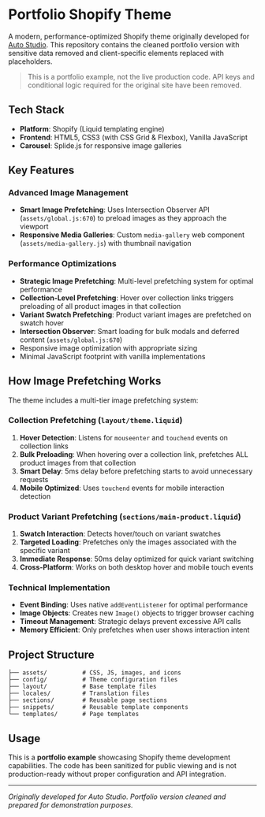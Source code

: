 # Portfolio Shopify Theme

A modern, performance-optimized Shopify theme originally developed for [Auto Studio](https://autostudio.nyc). This repository contains the cleaned portfolio version with sensitive data removed and client-specific elements replaced with placeholders.

> This is a portfolio example, not the live production code. API keys and conditional logic required for the original site have been removed.

## Tech Stack

- **Platform**: Shopify (Liquid templating engine)
- **Frontend**: HTML5, CSS3 (with CSS Grid & Flexbox), Vanilla JavaScript
- **Carousel**: Splide.js for responsive image galleries

## Key Features

### Advanced Image Management
- **Smart Image Prefetching**: Uses Intersection Observer API (`assets/global.js:670`) to preload images as they approach the viewport
- **Responsive Media Galleries**: Custom `media-gallery` web component (`assets/media-gallery.js`) with thumbnail navigation

### Performance Optimizations
- **Strategic Image Prefetching**: Multi-level prefetching system for optimal performance
- **Collection-Level Prefetching**: Hover over collection links triggers preloading of all product images in that collection
- **Variant Swatch Prefetching**: Product variant images are prefetched on swatch hover
- **Intersection Observer**: Smart loading for bulk modals and deferred content (`assets/global.js:670`)
- Responsive image optimization with appropriate sizing
- Minimal JavaScript footprint with vanilla implementations

## How Image Prefetching Works

The theme includes a multi-tier image prefetching system:

### **Collection Prefetching** (`layout/theme.liquid`)
1. **Hover Detection**: Listens for `mouseenter` and `touchend` events on collection links
2. **Bulk Preloading**: When hovering over a collection link, prefetches ALL product images from that collection
3. **Smart Delay**: 5ms delay before prefetching starts to avoid unnecessary requests
4. **Mobile Optimized**: Uses `touchend` events for mobile interaction detection

### **Product Variant Prefetching** (`sections/main-product.liquid`)  
1. **Swatch Interaction**: Detects hover/touch on variant swatches
2. **Targeted Loading**: Prefetches only the images associated with the specific variant
3. **Immediate Response**: 50ms delay optimized for quick variant switching
4. **Cross-Platform**: Works on both desktop hover and mobile touch events

### **Technical Implementation**
- **Event Binding**: Uses native `addEventListener` for optimal performance
- **Image Objects**: Creates new `Image()` objects to trigger browser caching
- **Timeout Management**: Strategic delays prevent excessive API calls
- **Memory Efficient**: Only prefetches when user shows interaction intent

## Project Structure

```
├── assets/          # CSS, JS, images, and icons
├── config/          # Theme configuration files
├── layout/          # Base template files
├── locales/         # Translation files
├── sections/        # Reusable page sections
├── snippets/        # Reusable template components
└── templates/       # Page templates
```

## Usage

This is a **portfolio example** showcasing Shopify theme development capabilities. The code has been sanitized for public viewing and is not production-ready without proper configuration and API integration.

---

*Originally developed for Auto Studio. Portfolio version cleaned and prepared for demonstration purposes.*